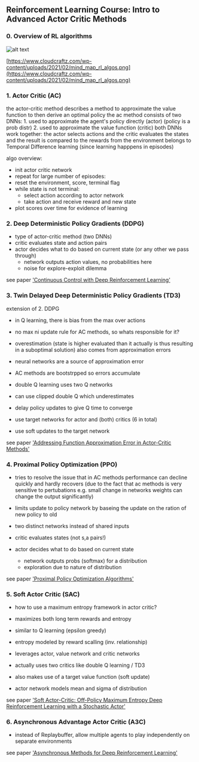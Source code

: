## Reinforcement Learning Course: Intro to Advanced Actor Critic Methods

### 0. Overview of RL algorithms

![alt text](https://www.cloudcraftz.com/wp-content/uploads/2021/02/mind_map_rl_algos.png)

[https://www.cloudcraftz.com/wp-content/uploads/2021/02/mind_map_rl_algos.png](https://www.cloudcraftz.com/wp-content/uploads/2021/02/mind_map_rl_algos.png)

### 1. Actor Critic (AC)

the actor-critic method describes a method to approximate the value function to then derive an optimal policy
the ac method consists of two DNNs:
    1. used to approximate the agent's policy directly (actor) (policy is a prob distr)
    2. used to approximate the value function (critic)
both DNNs work together: the actor selects actions and the critic evaluates the states and the result is compared to the rewards from the environment
belongs to Temporal Difference learning (since learning happpens in episodes)

algo overview:
- init actor critic network
- repeat for large number of episodes:
- reset the environment, score, terminal flag
- while state is not terminal:
    - select action according to actor network
    - take action and receive reward and new state
- plot scores over time for evidence of learning

### 2. Deep Deterministic Policy Gradients (DDPG)

- type of actor-critic method (two DNNs)
- critic evaluates state and action pairs
- actor decides what to do based on current state (or any other we pass through)
    - network outputs action values, no probabilities here
    - noise for explore-exploit dilemma

see paper ['Continuous Control with Deep Reinforcement Learning'](https://arxiv.org/pdf/1509.02971.pdf)

### 3. Twin Delayed Deep Deterministic Policy Gradients (TD3) 
extension of 2. DDPG

- in Q learning, there is bias from the max over actions
- no max ni update rule for AC methods, so whats responsible for it?
- overestimation (state is higher evaluated than it actually is thus resulting in a suboptimal solution) also comes from approximation errors
- neural networks are a source of approximation error
- AC methods are bootstrpped so errors accumulate

- double Q learning uses two Q networks
- can use clipped double Q which underestimates
- delay policy updates to give Q time to converge
- use target networks for actor and (both) critics (6 in total)
- use soft updates to the target network

see paper ['Addressing Function Approximation Error in Actor-Critic Methods'](https://arxiv.org/pdf/1802.09477.pdf)

### 4. Proximal Policy Optimization (PPO)

- tries to resolve the issue that in AC methods performance can decline quickly and hardly recovers (due to the fact that ac methods is very sensitive to pertubations e.g. small change in networks weights can change the output significantly)

- limits update to policy network by baseing the update on the ration of new policy to old

- two distinct networks instead of shared inputs
- critic evaluates states (not s,a pairs!)
- actor decides what to do based on current state
    - network outputs probs (softmax) for a distribution
    - exploration due to nature of distribution

see paper ['Proximal Policy Optimization Algorithms'](https://arxiv.org/pdf/1707.06347.pdf)

### 5. Soft Actor Critic (SAC)

- how to use a maximum entropy framework in actor critic?

- maximizes both long term rewards and entropy
- similar to Q learning (epsilon greedy)
- entropy modeled by reward scalling (inv. relationship)
- leverages actor, value network and critic networks
- actually uses two critics like double Q learning / TD3
- also makes use of a target value function (soft update)

- actor network models mean and sigma of distribution

see paper ['Soft Actor-Critic: Off-Policy Maximum Entropy Deep Reinforcement Learning with a Stochastic Actor'](https://arxiv.org/pdf/1801.01290.pdf)

### 6. Asynchronous Advantage Actor Critic (A3C)

- instead of Replaybuffer, allow multiple agents to play independently on separate environments

see paper ['Asynchronous Methods for Deep Reinforcement Learning'](https://arxiv.org/pdf/1602.01783.pdf)